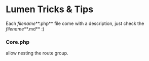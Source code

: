 Lumen Tricks & Tips
===================
Each *filename***.php** file come with a description, just check the *filename***.md** :)

### Core.php
 allow nesting the route group.

